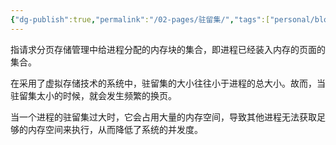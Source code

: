 ```yaml
---
{"dg-publish":true,"permalink":"/02-pages/驻留集/","tags":["personal/blog","os"]}
---
```


指请求分页存储管理中给进程分配的内存块的集合，即进程已经装入内存的页面的集合。

在采用了虚拟存储技术的系统中，驻留集的大小往往小于进程的总大小。故而，当驻留集太小的时候，就会发生频繁的换页。

当一个进程的驻留集过大时，它会占用大量的内存空间，导致其他进程无法获取足够的内存空间来执行，从而降低了系统的并发度。